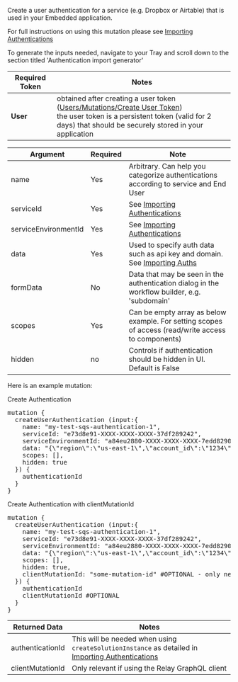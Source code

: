 Create a user authentication for a service (e.g. Dropbox or Airtable) that is used in your Embedded application.

For full instructions on using this mutation please see [Importing Authentications](https://tray.io/documentation/embedded/core-topics/authentications/importing-auths/)

To generate the inputs needed, navigate to your Tray and scroll down to the section titled 'Authentication import generator'

| Required Token | Notes                                                                                                                                                                                                                    |
| -------------- | ------------------------------------------------------------------------------------------------------------------------------------------------------------------------------------------------------------------------ |
| **User**       | obtained after creating a user token ([Users/Mutations/Create User Token](#operation/create-user-token)) <br> the user token is a persistent token (valid for 2 days) that should be securely stored in your application |

| Argument             | Required | Note                                                                                                                                                             |
| -------------------- | -------- | ---------------------------------------------------------------------------------------------------------------------------------------------------------------- |
| name                 | Yes      | Arbitrary. Can help you categorize authentications according to service and End User                                                                             |
| serviceId            | Yes      | See [Importing Authentications](https://tray.io/documentation/embedded/core-topics/authentications/importing-auths/)                                             |
| serviceEnvironmentId | Yes      | See [Importing Authentications](https://tray.io/documentation/embedded/core-topics/authentications/importing-auths/)                                             |
| data                 | Yes      | Used to specify auth data such as api key and domain. See [Importing Auths](https://tray.io/documentation/embedded/core-topics/authentications/importing-auths/) |
| formData             | No       | Data that may be seen in the authentication dialog in the workflow builder, e.g. 'subdomain'                                                                     |
| scopes               | Yes      | Can be empty array as below example. For setting scopes of access (read/write access to components)                                                              |
| hidden               | no       | Controls if authentication should be hidden in UI. Default is False                                                                                              |

Here is an example mutation:

<div class="accordion-button">Create Authentication</div>
<div class="accordion-body">
<pre>
mutation { 
  createUserAuthentication (input:{
    name: "my-test-sqs-authentication-1",
    serviceId: "e73d8e91-XXXX-XXXX-XXXX-37df289242",
    serviceEnvironmentId: "a84eu2880-XXXX-XXXX-XXXX-7edd82904d",
    data: "{\"region\":\"us-east-1\",\"account_id\":\"1234\",\"access_key\":\"accesskey\",\"secret_key\":\"secretkey\"}",
    scopes: [],
    hidden: true
  }) {
    authenticationId
  }
}
</pre>
</div>
<div class="accordion-button">Create Authentication with clientMutationId</div>
<div class="accordion-body">
<pre>
mutation { 
  createUserAuthentication (input:{
    name: "my-test-sqs-authentication-1",
    serviceId: "e73d8e91-XXXX-XXXX-XXXX-37df289242",
    serviceEnvironmentId: "a84eu2880-XXXX-XXXX-XXXX-7edd82904d",
    data: "{\"region\":\"us-east-1\",\"account_id\":\"1234\",\"access_key\":\"accesskey\",\"secret_key\":\"secretkey\"}",
    scopes: [],
    hidden: true,
    clientMutationId: "some-mutation-id" #OPTIONAL - only needed for legacy Relay & Apollo clients
  }) {
    authenticationId
    clientMutationId #OPTIONAL
  }
}
</pre>
</div>

| Returned Data    | Notes                                                                                                                                                                                   |
| ---------------- | --------------------------------------------------------------------------------------------------------------------------------------------------------------------------------------- |
| authenticationId | This will be needed when using `createSolutionInstance` as detailed in [Importing Authentications](https://tray.io/documentation/embedded/core-topics/authentications/importing-auths/) |
| clientMutationId | Only relevant if using the Relay GraphQL client                                                                                                                                         |
